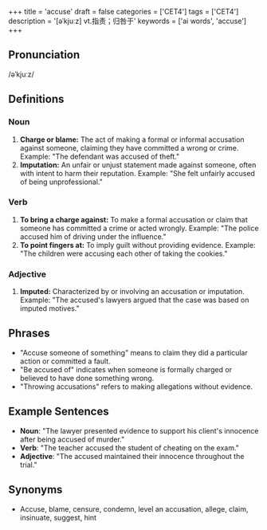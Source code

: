 +++
title = 'accuse'
draft = false
categories = ['CET4']
tags = ['CET4']
description = '[əˈkjuːz] vt.指责；归咎于'
keywords = ['ai words', 'accuse']
+++

## Pronunciation
/əˈkjuːz/

## Definitions
### Noun
1. **Charge or blame:** The act of making a formal or informal accusation against someone, claiming they have committed a wrong or crime. Example: "The defendant was accused of theft."
2. **Imputation:** An unfair or unjust statement made against someone, often with intent to harm their reputation. Example: "She felt unfairly accused of being unprofessional."

### Verb
1. **To bring a charge against:** To make a formal accusation or claim that someone has committed a crime or acted wrongly. Example: "The police accused him of driving under the influence."
2. **To point fingers at:** To imply guilt without providing evidence. Example: "The children were accusing each other of taking the cookies."

### Adjective
1. **Imputed:** Characterized by or involving an accusation or imputation. Example: "The accused's lawyers argued that the case was based on imputed motives."

## Phrases
- "Accuse someone of something" means to claim they did a particular action or committed a fault.
- "Be accused of" indicates when someone is formally charged or believed to have done something wrong.
- "Throwing accusations" refers to making allegations without evidence.

## Example Sentences
- **Noun**: "The lawyer presented evidence to support his client's innocence after being accused of murder."
- **Verb**: "The teacher accused the student of cheating on the exam."
- **Adjective**: "The accused maintained their innocence throughout the trial."

## Synonyms
- Accuse, blame, censure, condemn, level an accusation, allege, claim, insinuate, suggest, hint
